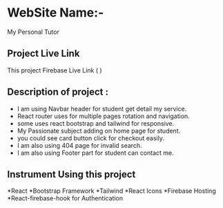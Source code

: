 # WebSite Name:-
My Personal Tutor

## Project Live Link
This project Firebase Live Link (  )


## Description of project : 
* I am using Navbar header for student get detail my service.
* React router uses for multiple pages rotation and navigation.
* some uses react bootstrap and tailwind for responsive.
* My Passionate subject adding on home page for student.
* you could see card button click for checkout easily.
* I am also using 404 page for invalid search.
* I am also using Footer part for student can contact me.

## Instrument Using this project
*React
*Bootstrap Framework
*Tailwind
*React Icons
*Firebase Hosting
*React-firebase-hook for Authentication

